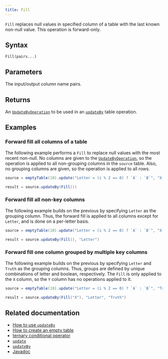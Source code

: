 ```yaml
---
title: Fill
---
```


`Fill` replaces null values in specified column of a table with the last known non-null value. This operation is forward-only.

## Syntax

```
Fill(pairs...)
```

## Parameters

<ParamTable>
<Param name="pairs" type="String...">

The input/output column name pairs.

</Param>
</ParamTable>

## Returns

An [`UpdateByOperation`](./updateBy.md#parameters) to be used in an [`updateBy`](./updateBy.md) table operation.

## Examples

### Forward fill all columns of a table

The following example performs a `Fill` to replace null values with the most recent non-null. No columns are given to the [`UpdateByOperation`](./updateBy.md#parameters), so the operation is applied to all non-grouping columns in the `source` table. Also, no grouping columns are given, so the operation is applied to all rows.

```groovy order=source,result
source = emptyTable(10).update("Letter = (i % 2 == 0) ? `A` : `B`", "X = (i % 3 == 0) ? NULL_INT : i", "Y = (i % 3 == 1) ? i : NULL_INT")

result = source.updateBy(Fill())
```

### Forward fill all non-key columns

The following example builds on the previous by specifying `Letter` as the grouping column. Thus, the forward fill is applied to all columns except for `Letter`, and is done on a per-letter basis.

```groovy order=source,result
source = emptyTable(10).update("Letter = (i % 2 == 0) ? `A` : `B`", "X = (i % 3 == 0) ? NULL_INT : i", "Y = (i % 3 == 1) ? i : NULL_INT")

result = source.updateBy(Fill(), "Letter")
```

### Forward fill one column grouped by multiple key columns

The following example builds on the previous by specifying `Letter` and `Truth` as the grouping columns. Thus, groups are defined by unique combinations of letter and boolean, respectively. The `Fill` is only applied to the `X` column, so the `Y` column has no operations applied to it.

```groovy order=source,result
source = emptyTable(10).update("Letter = (i % 2 == 0) ? `A` : `B`", "Truth = randomBool()", "X = (i % 3 == 0) ? NULL_INT : i", "Y = (i % 3 == 1) ? i : NULL_INT")

result = source.updateBy(Fill("X"), "Letter", "Truth")
```

## Related documentation

- [How to use `updateBy`](../../../how-to-guides/rolling-aggregations.md)
- [How to create an empty table](../../../how-to-guides/new-and-empty-table.md#emptytable)
- [ternary conditional operator](../../../how-to-guides/ternary-if-how-to.md)
- [`update`](../select/update.md)
- [`updateBy`](./updateBy.md)
- [Javadoc](https://deephaven.io/core/javadoc/io/deephaven/api/updateby/UpdateByOperation.html#Fill(java.lang.String...))

